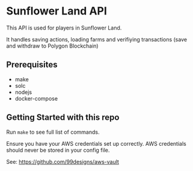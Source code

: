# Sunflower Land API

This API is used for players in Sunflower Land.

It handles saving actions, loading farms and verifiying transactions (save and withdraw to Polygon Blockchain)

## Prerequisites

- make
- solc
- nodejs
- docker-compose

## Getting Started with this repo

Run `make` to see full list of commands.

Ensure you have your AWS credentials set up correctly. AWS credentials should never be stored in your config file.

See: https://github.com/99designs/aws-vault
